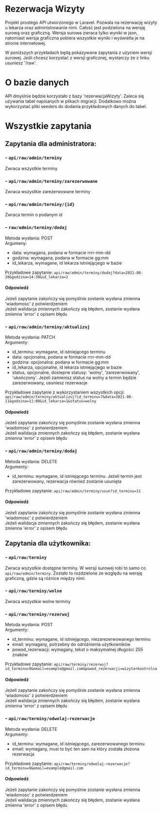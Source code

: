 # Rezerwacja Wizyty

Projekt prostego API utworzonego w Laravel. Pozwala na rezerwację wizyty u lekarza oraz administrowanie nimi.
Całość jest podzielona na wersję surową oraz graficzną. Wersja surowa zwraca tylko wyniki w json, natomiast wersja graficzna pobiera wszystkie wyniki i wyświetla je na stronie internetowej.

W poniższych przykładach będą pokazywane zapytania z użyciem wersji surowej. Jeśli chcesz korzystać z wersji graficznej, wystarczy że z linku usuniesz '/raw'.

# O bazie danych

API dmyślnie będzie korzystało z bazy 'rezerwacjaWizyty'. Zaleca się używania tabel napisanych w plikach migracji. Dodatkowo można wykorzystać pliki seeders do dodania przykładowych danych do tabel.

# Wszystkie zapytania

## Zapytania dla administratora:

### - `api/raw/admin/terminy`
Zwraca wszystkie terminy

### - `api/raw/admin/terminy/zarezerwowane`
Zwraca wszystkie zarezerwowane terminy

### - `api/raw/admin/terminy/{id}`
Zwraca termin o podanym id

### - `raw/admin/terminy/dodaj`

Metoda wysłania: POST <br />
Argumeny:

- data: wymagana, podana w formacie rrrr-mm-dd
- godzina: wymagana, podana w formacie gg:mm
- id_lekarza, wymagane, id lekarza istniejącjego w bazie

Przykładowe zapytanie: `api/raw/admin/terminy/dodaj?data=2021-08-20&godzina=14:30&id_lekarza=2`

#### Odpowiedź
Jeżeli zapytanie zakończy się pomyślnie zostanie wysłana zmienna 'wiadomosc' z potwierdzeniem <br />
Jeżeli walidacja zmiennych zakończy się błędem, zostanie wysłana zmienna 'error' z opisem błędu

### - `api/raw/admin/terminy/aktualizuj`

Metoda wysłania: PATCH <br />
Argumenty:

- id_terminu: wymagane, id istniejącego terminu
- data: opcjonalna, podana w formacie rrrr-mm-dd
- godzina: opcjonalna: podana w formacie gg:mm
- id_lekarza, opcjonalne, id lekarza istniejącjego w bazie
- status, opcjonalne, dostepne statusy: 'wolny', 'zarezerwowany', 'ukończony'. Jeżeli zamienisz status na wolny a termin będzie zarezerwowany, usuniesz rezerwacje

Przykładowe zapytanie z wykorzystaniem wszystkich opcji: `api/raw/admin/terminy/aktualizuj?id_terminu=7&data=2021-08-11&godzina=11:00&id_lekarza=1&status=wolny`

#### Odpowiedź
Jeżeli zapytanie zakończy się pomyślnie zostanie wysłana zmienna 'wiadomosc' z potwierdzeniem <br />
Jeżeli walidacja zmiennych zakończy się błędem, zostanie wysłana zmienna 'error' z opisem błędu

### - `api/raw/admin/terminy/dodaj`

Metoda wysłania: DELETE <br />
Argumenty:

- id_terminu: wymagane, id istniejącego terminu. Jeżeli termin jest zarezerwowany, rezerwacja również zostanie usunięta


Przykładowe zapytanie: `api/raw/admin/terminy/usun?id_terminu=11`

#### Odpowiedź
Jeżeli zapytanie zakończy się pomyślnie zostanie wysłana zmienna 'wiadomosc' z potwierdzeniem <br />
Jeżeli walidacja zmiennych zakończy się błędem, zostanie wysłana zmienna 'error' z opisem błędu

## Zapytania dla użytkownika:

### - `api/raw/terminy`
Zwraca wszystkie dostępne terminy. W wersji surowej robi to samo co `api/raw/admin/terminy`. Zostało to rozdzielone ze względu na wersję graficzną, gdzie są różnice między nimi.

### - `api/raw/terminy/wolne`
Zwraca wszystkie wolne terminy

### - `api/raw/terminy/rezerwuj`

Metoda wysłania: POST <br />
Argumenty:

- id_terminu: wymagane, id istniejącego, niezarezerwowanego terminu
- email: wymagany, potrzebny do odróżnienia użytkowników
- powod_rezerwacji: wymagany, tekst o maksymalnej długości 255 znaków

Przykładowe zapytanie: `api/raw/terminy/rezerwuj?id_terminu=9&email=example@gmail.com&powod_rezerwacji=wizyta+kontrolna`

#### Odpowiedź
Jeżeli zapytanie zakończy się pomyślnie zostanie wysłana zmienna 'wiadomosc' z potwierdzeniem <br />
Jeżeli walidacja zmiennych zakończy się błędem, zostanie wysłana zmienna 'error' z opisem błędu

### - `api/raw/terminy/odwolaj-rezerwacje`

Metoda wysłania: DELETE <br />
Argumenty:

- id_terminu: wymagane, id istniejącego, zarezerwowanego terminu
- email: wymagany, musi to być ten sam na który została złożona rezerwacja

Przykładowe zapytanie: `api/raw/terminy/odwolaj-rezerwacje?id_terminu=9&email=example@gmail.com`

#### Odpowiedź
Jeżeli zapytanie zakończy się pomyślnie zostanie wysłana zmienna 'wiadomosc' z potwierdzeniem <br />
Jeżeli walidacja zmiennych zakończy się błędem, zostanie wysłana zmienna 'error' z opisem błędu
